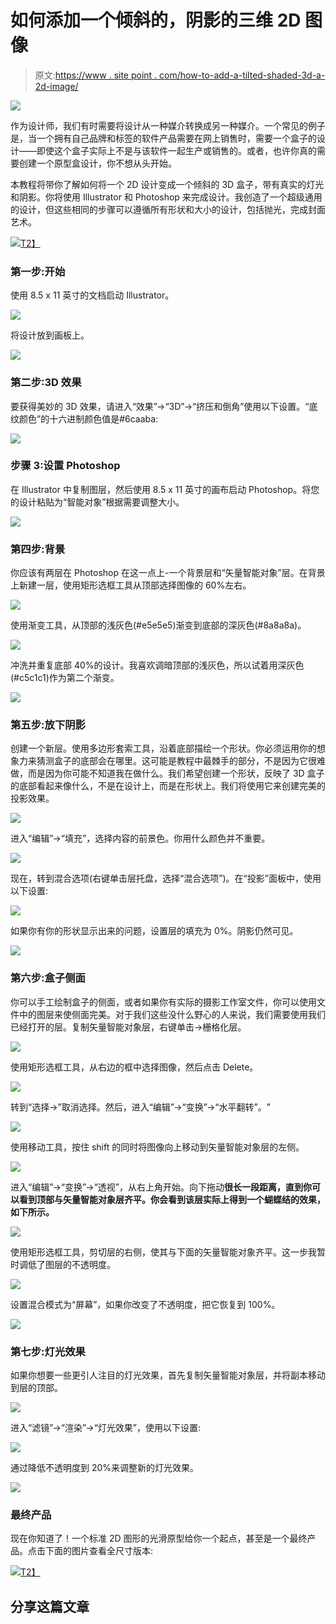 # 如何添加一个倾斜的，阴影的三维 2D 图像

> 原文:[https://www . site point . com/how-to-add-a-tilted-shaded-3d-a-2d-image/](https://www.sitepoint.com/how-to-add-a-tilted-shaded-3rd-dimension-to-a-2d-image/)

![](../Images/b027e87d352f405ce49c53cadb59c132.png)

作为设计师，我们有时需要将设计从一种媒介转换成另一种媒介。一个常见的例子是，当一个拥有自己品牌和标签的软件产品需要在网上销售时，需要一个盒子的设计——即使这个盒子实际上不是与该软件一起生产或销售的。或者，也许你真的需要创建一个原型盒设计，你不想从头开始。

本教程将带你了解如何将一个 2D 设计变成一个倾斜的 3D 盒子，带有真实的灯光和阴影。你将使用 Illustrator 和 Photoshop 来完成设计。我创造了一个超级通用的设计，但这些相同的步骤可以遵循所有形状和大小的设计，包括抛光，完成封面艺术。

[![](../Images/f2b0d1e1fd208e6867ca0307e27940bc.png)T2】](https://www.sitepoint.com/wp-content/uploads/2012/03/00-ba1.jpg)

### 第一步:开始

使用 8.5 x 11 英寸的文档启动 Illustrator。

![](../Images/3b3333b28d93a617a46aeb15c52c7c91.png)

将设计放到画板上。

![](../Images/5fc38f423df95811174b824cc4e0bbb3.png)

### 第二步:3D 效果

要获得美妙的 3D 效果，请进入“效果”->“3D”->“挤压和倒角”使用以下设置。“底纹颜色”的十六进制颜色值是#6caaba:

![](../Images/5c7992e48b8b4ed7f7ad2701bb801fb3.png)

### 步骤 3:设置 Photoshop

在 Illustrator 中复制图层，然后使用 8.5 x 11 英寸的画布启动 Photoshop。将您的设计粘贴为“智能对象”根据需要调整大小。

![](../Images/bf2f129e84fc761a3f6e0a0417388d9e.png)

### 第四步:背景

你应该有两层在 Photoshop 在这一点上-一个背景层和“矢量智能对象”层。在背景上新建一层，使用矩形选框工具从顶部选择图像的 60%左右。

![](../Images/aaea6dcb66c21aae7b7e40c6bdf58de1.png)

使用渐变工具，从顶部的浅灰色(#e5e5e5)渐变到底部的深灰色(#8a8a8a)。

![](../Images/27cd397bf24f98b0a0a4e0cc0371490e.png)

冲洗并重复底部 40%的设计。我喜欢调暗顶部的浅灰色，所以试着用深灰色(#c5c1c1)作为第二个渐变。

![](../Images/c60df92c9ba7443109695a46c71e77b4.png)

### 第五步:放下阴影

创建一个新层。使用多边形套索工具，沿着底部描绘一个形状。你必须运用你的想象力来猜测盒子的底部会在哪里。这可能是教程中最棘手的部分，不是因为它很难做，而是因为你可能不知道我在做什么。我们希望创建一个形状，反映了 3D 盒子的底部看起来像什么，不是在设计上，而是在形状上。我们将使用它来创建完美的投影效果。

![](../Images/0c1e91d78073e1ed63da6bd5105356d9.png)

进入“编辑”->“填充”，选择内容的前景色。你用什么颜色并不重要。

![](../Images/c1a1acddb2110e2975e8424ff190a5e8.png)

现在，转到混合选项(右键单击层托盘，选择“混合选项”)。在“投影”面板中，使用以下设置:

![](../Images/852adba6e8a449a9149a9830694cd30f.png)

如果你有你的形状显示出来的问题，设置层的填充为 0%。阴影仍然可见。

![](../Images/d360e6f298f238d03ff2ccecd2235bc3.png)

### 第六步:盒子侧面

你可以手工绘制盒子的侧面，或者如果你有实际的摄影工作室文件，你可以使用文件中的图层来使侧面完美。对于我们这些没什么野心的人来说，我们需要使用我们已经打开的层。复制矢量智能对象层，右键单击->栅格化层。

![](../Images/11f97c7945ed03b4a9f6ada41c91e00a.png)

使用矩形选框工具，从右边的框中选择图像，然后点击 Delete。

![](../Images/eb7a6da2568798e789726f50f1b5438a.png)

转到“选择->”取消选择。然后，进入“编辑”->“变换”->“水平翻转”。"

![](../Images/4efd2d17b66bec2ff910e05948572cfb.png)

使用移动工具，按住 shift 的同时将图像向上移动到矢量智能对象层的左侧。

![](../Images/13ce0c9cdc48302793dc6e16fe64f60d.png)

进入“编辑”->“变换”->“透视”，从右上角开始。向下拖动**很长一段距离，直到你可以看到顶部与矢量智能对象层齐平。你会看到该层实际上得到一个蝴蝶结的效果，如下所示。**

![](../Images/60088df3e1ace7c690519dd91c232dc7.png)

使用矩形选框工具，剪切层的右侧，使其与下面的矢量智能对象齐平。这一步我暂时调低了图层的不透明度。

![](../Images/adb2cddb33829bea8f77e0ece972a286.png)

设置混合模式为“屏幕”，如果你改变了不透明度，把它恢复到 100%。

![](../Images/eb4b34de06494ee6af5febddbb191eb4.png)

### 第七步:灯光效果

如果你想要一些更引人注目的灯光效果，首先复制矢量智能对象层，并将副本移动到层的顶部。

![](../Images/b915330d4c1391da734f4355b7e5ceda.png)

进入“滤镜”->“渲染”->“灯光效果”，使用以下设置:

![](../Images/f8572b61f532e9fd1c474ddab83c6a34.png)

通过降低不透明度到 20%来调整新的灯光效果。

![](../Images/dc3f00c5c9302059aeb817ef43550dd4.png)

### 最终产品

现在你知道了！一个标准 2D 图形的光滑原型给你一个起点，甚至是一个最终产品。点击下面的图片查看全尺寸版本:

[![](../Images/0cb3baf34419f64469ebce8e39753d6e.png)T2】](https://www.sitepoint.com/wp-content/uploads/2012/03/00-final-product.jpg)

## 分享这篇文章